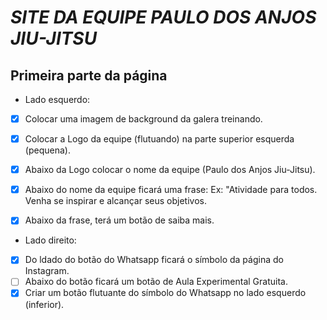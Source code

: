 # _SITE DA EQUIPE PAULO DOS ANJOS JIU-JITSU_

## Primeira parte da página

* Lado esquerdo:

- [x] Colocar uma imagem de background da galera treinando.
- [x] Colocar a Logo da equipe (flutuando) na parte superior esquerda (pequena).
- [x] Abaixo da Logo  colocar o nome da equipe (Paulo dos Anjos Jiu-Jitsu).
- [x] Abaixo do nome da equipe ficará uma frase: Ex: "Atividade para todos. 
    Venha  se inspirar e alcançar seus objetivos.
- [x] Abaixo da frase, terá um botão de saiba mais.


* Lado direito:

- [x] Do ldado do botão do Whatsapp ficará o símbolo da página do Instagram.
- [ ] Abaixo do botão ficará um botão de Aula Experimental Gratuita.
- [x] Criar um botão flutuante do símbolo do Whatsapp no lado esquerdo (inferior).